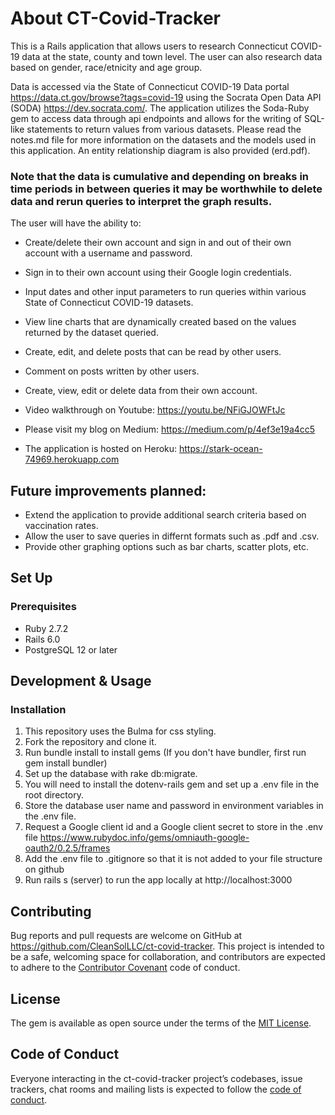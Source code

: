 # About CT-Covid-Tracker

This is a Rails application that allows users to research Connecticut COVID-19 data at the state, county and town level. The user can also research data based on gender, race/etnicity and age group.

Data is accessed via the State of Connecticut COVID-19 Data portal https://data.ct.gov/browse?tags=covid-19 using the Socrata Open Data API (SODA) https://dev.socrata.com/. The application utilizes the Soda-Ruby gem to access data through api endpoints and allows for the writing of SQL-like statements to return values from various datasets. Please read the notes.md file for more information on the datasets and the models used in this application. An entity relationship diagram is also provided (erd.pdf).

### Note that the data is cumulative and depending on breaks in time periods in between queries it may be worthwhile to delete data and rerun queries to interpret the graph results. 


The user will have the ability to:

* Create/delete their own account and sign in and out of their own account with a username and password.
* Sign in to their own account using their Google login credentials.
* Input dates and other input parameters to run queries within various State of Connecticut COVID-19 datasets.
* View line charts that are dynamically created based on the values returned by the dataset queried.
* Create, edit, and delete posts that can be read by other users.
* Comment on posts written by other users.
* Create, view, edit or delete data from their own account.


* Video walkthrough on Youtube: https://youtu.be/NFiGJOWFtJc
* Please visit my blog on Medium: https://medium.com/p/4ef3e19a4cc5
* The application is hosted on Heroku: https://stark-ocean-74969.herokuapp.com


## Future improvements planned:

* Extend the application to provide additional search criteria based on vaccination rates.
* Allow the user to save queries in differnt formats such as .pdf and .csv.
* Provide other graphing options such as bar charts, scatter plots, etc.
 

## Set Up

### Prerequisites
* Ruby 2.7.2
* Rails 6.0
* PostgreSQL 12 or later


## Development & Usage
  
### Installation

1. This repository uses the Bulma for css styling.
2. Fork the repository and clone it.
3. Run bundle install to install gems (If you don't have bundler, first run gem install bundler)
4. Set up the database with rake db:migrate.
5. You will need to install the dotenv-rails gem and set up a .env file in the root directory.
6. Store the database user name and password in environment variables in the .env file.
7. Request a Google client id and a Google client secret to store in the .env file
   https://www.rubydoc.info/gems/omniauth-google-oauth2/0.2.5/frames 
8. Add the .env file to .gitignore so that it is not added to your file structure on github   
9. Run rails s (server) to run the app locally at http://localhost:3000


## Contributing

Bug reports and pull requests are welcome on GitHub at https://github.com/CleanSolLLC/ct-covid-tracker. This project is intended to be a safe, welcoming space for collaboration, and contributors are expected to adhere to the [Contributor Covenant](http://contributor-covenant.org) code of conduct.

## License

The gem is available as open source under the terms of the [MIT License](https://opensource.org/licenses/MIT).

## Code of Conduct

Everyone interacting in the ct-covid-tracker project’s codebases, issue trackers, chat rooms and mailing lists is expected to follow the [code of conduct](https://github.com/CleanSolLLC/ct-covid-tracker/blob/master/CODE_OF_CONDUCT.md).

